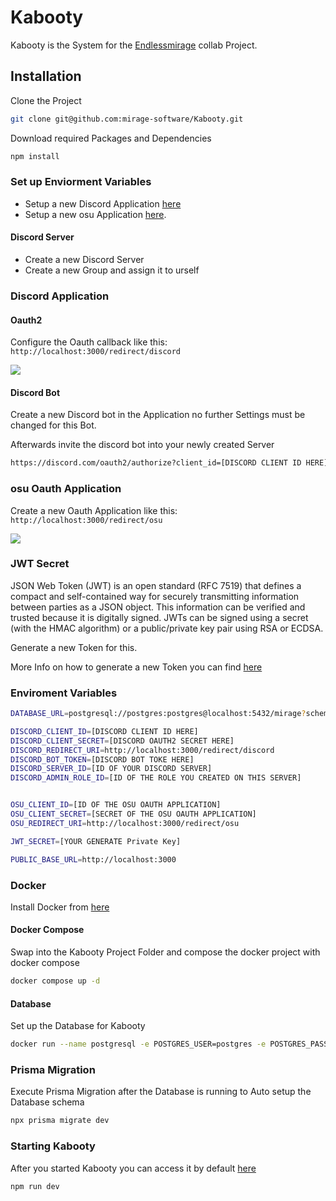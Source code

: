 # Kabooty

Kabooty is the System for the [Endlessmirage](https://endlessmirage.net) collab Project.

## Installation

Clone the Project

```bash
git clone git@github.com:mirage-software/Kabooty.git
```

Download required Packages and Dependencies

```bash
npm install
```

### Set up Enviorment Variables

- Setup a new Discord Application [here](https://discord.com/developers/applications)
- Setup a new osu Application [here](https://osu.ppy.sh/home/account/edit#new-oauth-application).

#### Discord Server

- Create a new Discord Server
- Create a new Group and assign it to urself

### Discord Application

#### Oauth2

Configure the Oauth callback like this: `http://localhost:3000/redirect/discord`

![](https://i.imgur.com/RMbclG9.png)

#### Discord Bot

Create a new Discord bot in the Application no further Settings must be changed for this Bot.

Afterwards invite the discord bot into your newly created Server

```bash
https://discord.com/oauth2/authorize?client_id=[DISCORD CLIENT ID HERE]&permision=8&scope=bot%20applications.commands
```

### osu Oauth Application

Create a new Oauth Application like this: `http://localhost:3000/redirect/osu`

![](https://i.imgur.com/a418T9F.png)

### JWT Secret

JSON Web Token (JWT) is an open standard (RFC 7519) that defines a compact and self-contained way for securely transmitting information between parties as a JSON object. This information can be verified and trusted because it is digitally signed. JWTs can be signed using a secret (with the HMAC algorithm) or a public/private key pair using RSA or ECDSA.

Generate a new Token for this.

More Info on how to generate a new Token you can find [here](https://www.ssh.com/academy/ssh/keygen)

### Enviroment Variables

```bash
DATABASE_URL=postgresql://postgres:postgres@localhost:5432/mirage?schema=public

DISCORD_CLIENT_ID=[DISCORD CLIENT ID HERE]
DISCORD_CLIENT_SECRET=[DISCORD OAUTH2 SECRET HERE]
DISCORD_REDIRECT_URI=http://localhost:3000/redirect/discord
DISCORD_BOT_TOKEN=[DISCORD BOT TOKE HERE]
DISCORD_SERVER_ID=[ID OF YOUR DISCORD SERVER]
DISCORD_ADMIN_ROLE_ID=[ID OF THE ROLE YOU CREATED ON THIS SERVER]


OSU_CLIENT_ID=[ID OF THE OSU OAUTH APPLICATION]
OSU_CLIENT_SECRET=[SECRET OF THE OSU OAUTH APPLICATION]
OSU_REDIRECT_URI=http://localhost:3000/redirect/osu

JWT_SECRET=[YOUR GENERATE Private Key]

PUBLIC_BASE_URL=http://localhost:3000
```

### Docker

Install Docker from [here](https://www.docker.com/products/docker-desktop/)

#### Docker Compose

Swap into the Kabooty Project Folder and compose the docker project with docker compose

```bash
docker compose up -d
```

#### Database

Set up the Database for Kabooty

```bash
docker run --name postgresql -e POSTGRES_USER=postgres -e POSTGRES_PASSWORD=postgres -p 5432:5432 -v /data:/var/lib/postgresql/data -d postgres
```

### Prisma Migration

Execute Prisma Migration after the Database is running to Auto setup the Database schema

```bash
npx prisma migrate dev
```

### Starting Kabooty

After you started Kabooty you can access it by default [here](http://localhost:3000)

```bash
npm run dev
```
